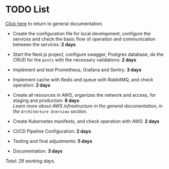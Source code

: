 # TODO List

[Click here](../README.md) to return to general documentation.

* Create the configuration file for local development, configure the services and check the basic flow of operation and communication between the services: **2 days**

* Start the Nest.js project, configure swagger, Postgres database, do the CRUD for the `posts` with the necessary validations: **2 days**

* Implement and test Prometheus, Grafana and Sentry: **3 days**

* Implement cache with Redis and queue with RabbitMQ, and check operation: **2 days**

* Create all resources in AWS, organizes the network and access, for staging and production: **8 days** \
*Learn more about AWS infrastructure in the general documentation, in the `Architecture Overview` section.*

* Create Kubernetes manifests, and check operation with AWS: **2 days**

* CI/CD Pipeline Configuration: **2 days**

* Testing and final adjustments: **5 days**

* Documentation: **3 days**

*Total: 29 working days.*
